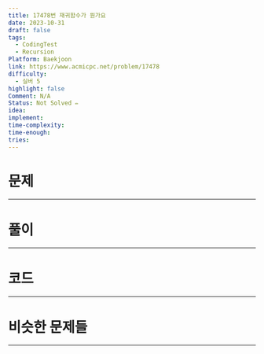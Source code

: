 ```yaml
---
title: 17478번 재귀함수가 뭔가요
date: 2023-10-31
draft: false
tags:
  - CodingTest
  - Recursion
Platform: Baekjoon
link: https://www.acmicpc.net/problem/17478
difficulty:
  - 실버 5
highlight: false
Comment: N/A
Status: Not Solved ✏️
idea: 
implement: 
time-complexity: 
time-enough: 
tries:
---
```

# 문제




___

# 풀이





____

# 코드






___

# 비슷한 문제들






___
